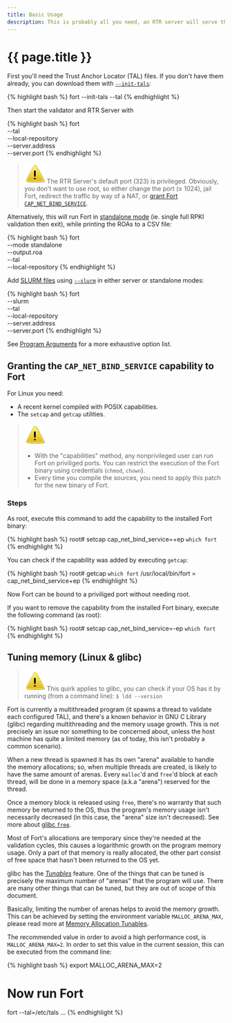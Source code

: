 ```yaml
---
title: Basic Usage
description: This is probably all you need, an RTR server will serve the ROAs resulting from a validation rooted at the trust anchors defined by the TALs contained at directory '--tal'.
---
```


# {{ page.title }}

First you'll need the Trust Anchor Locator (TAL) files. If you don't have them already, you can download them with [`--init-tals`](usage.html#--init-tals):

{% highlight bash %}
fort --init-tals --tal <directory in which TALs will be stored>
{% endhighlight %}

Then start the validator and RTR Server with

{% highlight bash %}
fort \
	--tal <path to your TAL files> \
	--local-repository <path where you want to keep your local cache> \
	--server.address <your intended RTR server address> \
	--server.port <your intended RTR server port>
{% endhighlight %}

> ![img/warn.svg](img/warn.svg) The RTR Server's default port (323) is privileged. Obviously, you don't want to use root, so either change the port (&ge; 1024), jail Fort, redirect the traffic by way of a NAT, or [grant Fort `CAP_NET_BIND_SERVICE`](#granting-the-cap_net_bind_service-capability-to-fort).

Alternatively, this will run Fort in [standalone mode](usage.html#--mode) (ie. single full RPKI validation then exit), while printing the ROAs to a CSV file:

{% highlight bash %}
fort \
	--mode standalone \
	--output.roa <path to output file in CSV format> \
	--tal <path to your TAL files> \
	--local-repository <path where you want to keep your local cache>
{% endhighlight %}

Add [SLURM files](https://tools.ietf.org/html/rfc8416) using [`--slurm`](usage.html#--slurm) in either server or standalone modes:

{% highlight bash %}
fort \
	--slurm <path to a SLURM file> \
	--tal <path to your TAL files> \
	--local-repository <path where you want to keep your local cache> \
	--server.address <your intended RTR server address> \
	--server.port <your intended RTR server port>
{% endhighlight %}

See [Program Arguments](usage.html) for a more exhaustive option list.

## Granting the `CAP_NET_BIND_SERVICE` capability to Fort

For Linux you need:
- A recent kernel compiled with POSIX capabilities.
- The `setcap` and `getcap` utilities.

> ![img/warn.svg](img/warn.svg)
> 
> - With the "capabilities" method, any nonprivileged user can run Fort on priviliged ports. You can restrict the execution of the Fort binary using credentials (`chmod`, `chown`).
> - Every time you compile the sources, you need to apply this patch for the new binary of Fort.

### Steps

As root, execute this command to add the capability to the installed Fort binary:

{% highlight bash %}
root# setcap cap_net_bind_service=+ep `which fort`
{% endhighlight %}

You can check if the capability was added by executing `getcap`:

{% highlight bash %}
root# getcap `which fort`
/usr/local/bin/fort = cap_net_bind_service+ep
{% endhighlight %}

Now Fort can be bound to a priviliged port without needing root.

If you want to remove the capability from the installed Fort binary, execute the following command (as root):

{% highlight bash %}
root# setcap cap_net_bind_service=-ep `which fort`
{% endhighlight %}

## Tuning memory (Linux & glibc)

> ![img/warn.svg](img/warn.svg) This quirk applies to glibc, you can check if your OS has it by running (from a command line): `$ ldd --version`

Fort is currently a multithreaded program (it spawns a thread to validate each configured TAL), and there's a known behavior in GNU C Library (glibc) regarding multithreading and the memory usage growth. This is not precisely an issue nor something to be concerned about, unless the host machine has quite a limited memory (as of today, this isn't probably a common scenario). 

When a new thread is spawned it has its own "arena" available to handle the memory allocations; so, when multiple threads are created, is likely to have the same amount of arenas. Every `malloc`'d and `free`'d block at each thread, will be done in a memory space (a.k.a "arena") reserved for the thread.

Once a memory block is released using `free`, there's no warranty that such memory be returned to the OS, thus the program's memory usage isn't necessarily decreased (in this case, the "arena" size isn't decreased). See more about [glibc `free`](https://www.gnu.org/software/libc/manual/html_node/Freeing-after-Malloc.html).

Most of Fort's allocations are temporary since they're needed at the validation cycles, this causes a logarithmic growth on the program memory usage. Only a part of that memory is really allocated, the other part consist of free space that hasn't been returned to the OS yet.

glibc has the _[Tunables](https://www.gnu.org/software/libc/manual/html_node/Tunables.html)_ feature. One of the things that can be tuned is precisely the maximum number of "arenas" that the program will use. There are many other things that can be tuned, but they are out of scope of this document.

Basically, limiting the number of arenas helps to avoid the memory growth. This can be achieved by setting the environment variable `MALLOC_ARENA_MAX`, please read more at [Memory Allocation Tunables](https://www.gnu.org/software/libc/manual/html_node/Memory-Allocation-Tunables.html#index-glibc_002emalloc_002earena_005fmax).

The recommended value in order to avoid a high performance cost, is `MALLOC_ARENA_MAX=2`. In order to set this value in the current session, this can be executed from the command line:

{% highlight bash %}
export MALLOC_ARENA_MAX=2
# Now run Fort
fort --tal=/etc/tals ...
{% endhighlight %}
